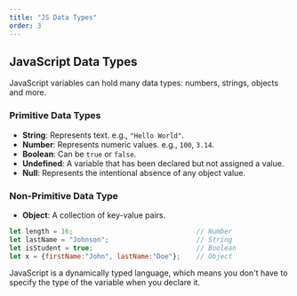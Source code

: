 ```yaml
---
title: "JS Data Types"
order: 3
---
```


## JavaScript Data Types

JavaScript variables can hold many data types: numbers, strings, objects and more.

### Primitive Data Types

- **String**: Represents text. e.g., `"Hello World"`.
- **Number**: Represents numeric values. e.g., `100`, `3.14`.
- **Boolean**: Can be `true` or `false`.
- **Undefined**: A variable that has been declared but not assigned a value.
- **Null**: Represents the intentional absence of any object value.

### Non-Primitive Data Type

- **Object**: A collection of key-value pairs.

```javascript
let length = 16;                               // Number
let lastName = "Johnson";                      // String
let isStudent = true;                          // Boolean
let x = {firstName:"John", lastName:"Doe"};    // Object
```

JavaScript is a dynamically typed language, which means you don't have to specify the type of the variable when you declare it.